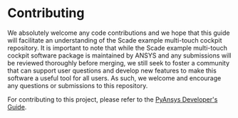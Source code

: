 # Contributing

We absolutely welcome any code contributions and we hope that this
guide will facilitate an understanding of the Scade example multi-touch cockpit
repository. It is important to note that while the Scade example multi-touch cockpit software
package is maintained by ANSYS and any submissions will be reviewed
thoroughly before merging, we still seek to foster a community that can
support user questions and develop new features to make this software
a useful tool for all users. As such, we welcome and encourage any
questions or submissions to this repository.

For contributing to this project, please refer to the [PyAnsys Developer's Guide].

[PyAnsys Developer's Guide]: https://dev.docs.pyansys.com/index.html